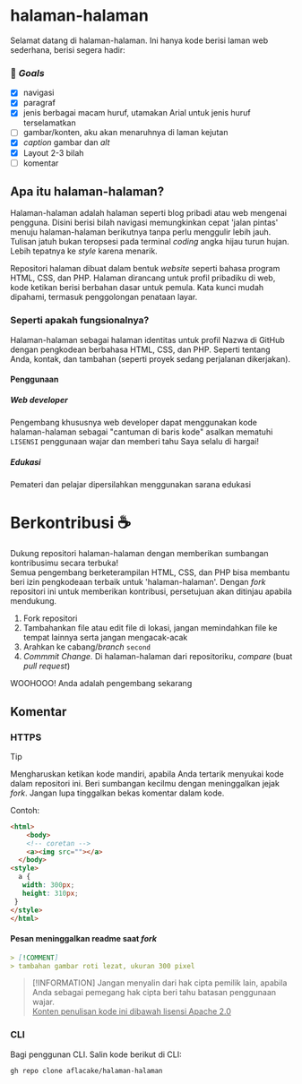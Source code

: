 # halaman-halaman
Selamat datang di halaman-halaman. Ini hanya kode berisi laman web sederhana, berisi
segera hadir:
### 🎯 <i>Goals</i>
- [x] navigasi
- [x] paragraf
- [x] jenis berbagai macam huruf, utamakan Arial untuk jenis huruf terselamatkan
- [ ] gambar/konten, aku akan menaruhnya di laman kejutan
- [x] <i>caption</i> gambar dan <i>alt</i>
- [x] Layout 2-3 bilah
- [ ] komentar

## Apa itu halaman-halaman?
Halaman-halaman adalah halaman seperti blog pribadi atau web mengenai pengguna. Disini berisi bilah navigasi memungkinkan cepat 'jalan pintas' menuju halaman-halaman berikutnya tanpa perlu menggulir lebih jauh. Tulisan jatuh bukan teropsesi pada terminal <i>coding</i> angka hijau turun hujan. Lebih tepatnya ke <i>style</i> karena menarik.

Repositori halaman dibuat dalam bentuk <i>website</i> seperti bahasa program HTML, CSS, dan PHP. Halaman dirancang untuk profil pribadiku di web, kode ketikan berisi berbahan dasar untuk pemula. Kata kunci mudah dipahami, termasuk penggolongan penataan layar.

### Seperti apakah fungsionalnya?
Halaman-halaman sebagai halaman identitas untuk profil Nazwa di GitHub dengan pengkodean berbahasa HTML, CSS, dan PHP. Seperti tentang Anda, kontak, dan tambahan (seperti proyek sedang perjalanan dikerjakan).

#### Penggunaan
##### <i>Web developer</i>
Pengembang khususnya web developer dapat menggunakan kode halaman-halaman sebagai "cantuman di baris kode" asalkan mematuhi ```LISENSI``` penggunaan wajar dan memberi tahu Saya selalu di hargai!
##### Edukasi
Pemateri dan pelajar dipersilahkan menggunakan sarana edukasi

# Berkontribusi ☕
Dukung repositori halaman-halaman dengan memberikan sumbangan kontribusimu secara terbuka! <br>
Semua pengembang berketerampilan HTML, CSS, dan PHP bisa membantu beri izin pengkodeaan terbaik untuk 'halaman-halaman'. Dengan <i>fork</i> repositori ini untuk memberikan kontribusi, persetujuan akan ditinjau apabila mendukung.
  1. Fork repositori
  2. Tambahankan file atau edit file di lokasi, jangan memindahkan file ke tempat lainnya serta jangan mengacak-acak
  3. Arahkan ke cabang/<i>branch</i> `second`
  4. <i>Commmit Change.</i> Di halaman-halaman dari repositoriku, <i>compare</i> (buat <i>pull request</i>)

WOOHOOO! Anda adalah pengembang sekarang

## Komentar
### HTTPS
> [!TIP]
>  Mengharuskan ketikan kode mandiri, apabila Anda tertarik menyukai kode dalam repositori ini. Beri sumbangan kecilmu dengan meninggalkan jejak <i>fork</i>.
> Jangan lupa tinggalkan bekas komentar dalam kode.

Contoh:
```html
<html>
    <body>
    <!-- coretan -->
    <a><img src=""></a>
  </body>
<style>
  a {
   width: 300px;
   height: 310px;
 }
</style>
</html>
```
#### Pesan meninggalkan readme saat <i>fork</i>
```md
> [!COMMENT]
> tambahan gambar roti lezat, ukuran 300 pixel
```
> [!INFORMATION]
> Jangan menyalin dari hak cipta pemilik lain, apabila Anda sebagai pemegang hak cipta beri tahu batasan penggunaan wajar. <br>
<u>Konten penulisan kode ini dibawah lisensi Apache 2.0</u>

### CLI
Bagi penggunan CLI.
Salin kode berikut di CLI:
```
gh repo clone aflacake/halaman-halaman
```
